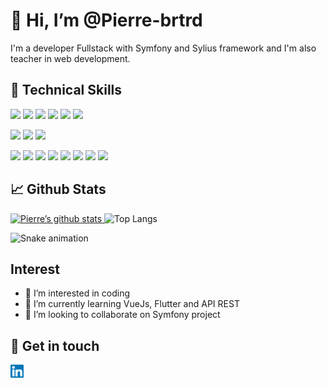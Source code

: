 # 👋 Hi, I’m @Pierre-brtrd

I'm a developer Fullstack with Symfony and Sylius framework and I'm also teacher in web development.

## 💼 Technical Skills
<p>
  <img src="https://img.shields.io/badge/Code-Symfony-brightgreen?style=flat&color=000000&logo=symfony&logoColor=000000" />
  <img src="https://img.shields.io/badge/Code-Php-blueviolet?style=flat&logo=php&color=787CB5" />
  <img src="https://img.shields.io/badge/Code-Twig-brightgreen?style=flat&color=AFC97E" />
  <img src="https://img.shields.io/badge/Code-Javascipt-blueviolet?style=flat&logo=javascript&color=yellow" />
  <img src="https://img.shields.io/badge/Code-Html-blueviolet?style=flat&logo=html5&color=E34C26" />
  <img src="https://img.shields.io/badge/Code-Mysql-brightgreen?style=flat&logo=mysql&color=00758F&logoColor=F29111"/>
</p>

<p>
  <img src="https://img.shields.io/badge/Style-Scss-blueviolet?style=flat&logo=sass&color=CD6799" />
  <img src="https://img.shields.io/badge/Style-Css-blueviolet?style=flat&logo=css3&color=66D3FA" />
  <img src="https://img.shields.io/badge/Style-Bootstrap-brightgreen?style=flat&logo=bootstrap&color=712cf9&logoColor=712cf9"/>
</p>
<p>
  <img src="https://img.shields.io/badge/Tools-VsCode-brightgreen?style=flat&logo=visualstudiocode&color=0098ff&logoColor=0098ff"/>
  <img src="https://img.shields.io/badge/Tools-Composer-blueviolet?style=flat&logo=composer&color=C4A484&logoColor=C4A484" />
  <img src="https://img.shields.io/badge/Tools-Git-brightgreen?style=flat&logo=git&color=F1502F"/>
  <img src="https://img.shields.io/badge/Tools-NPM-blueviolet?style=flat&logo=npm&color=CC3534" />
  <img src="https://img.shields.io/badge/Tools-Yarn-brightgreen?style=flat&logo=yarn&color=25799f"/>
  <img src="https://img.shields.io/badge/Tools-Docker-blueviolet?style=flat&logo=docker&color=0db7ed&logoColor=0db7ed" />
  <img src="https://img.shields.io/badge/Tools-Heroku-blueviolet?style=flat&logo=heroku&color=79589f&logoColor=79589f" />
  <img src="https://img.shields.io/badge/Tools-Figma-blueviolet?style=flat&logo=figma&color=c7b9ff&logoColor=c7b9ff" />
</p>

## 📈 Github Stats

<p>
  <a href="https://github.com/Pierre-brtrd">
    <img src="https://github-readme-stats.vercel.app/api?username=Pierre-brtrd&show_icons=true&theme=tokyonight&show=prs_merged,prs_merged_percentage" alt="Pierre’s github stats"/>
  </a>
  <img src="https://github-readme-stats.vercel.app/api/top-langs/?username=Pierre-brtrd&layout=compact&theme=tokyonight" alt="Top Langs"/>
</p>

![Snake animation](https://github.com/thepiyushmalhotra/thepiyushmalhotra/blob/output/github-contribution-grid-snake.svg)

## Interest
- 👀 I’m interested in coding
- 🌱 I’m currently learning VueJs, Flutter and API REST
- 💞️ I’m looking to collaborate on Symfony project

## 🤝 Get in touch

<p style="display:block">
  <a href="https://www.linkedin.com/in/pierre-bertrand-webmarketeur/" target="_blank">
    <img align="left" src="https://raw.githubusercontent.com/Pierre-brtrd/Pierre-brtrd/master/images/linkedin.svg" alt="icon | LinkedIn" width="21px"/>
  </a>
</p>

<!---
Pierre-brtrd/Pierre-brtrd is a ✨ special ✨ repository because its `README.md` (this file) appears on your GitHub profile.
You can click the Preview link to take a look at your changes.
--->
